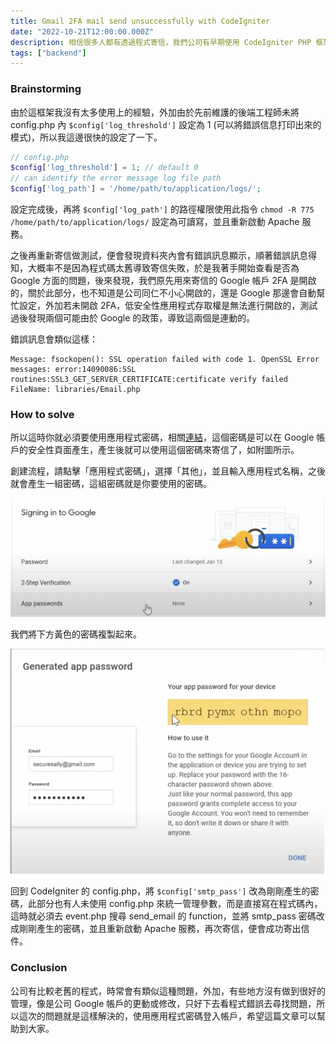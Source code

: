 ```yaml
---
title: Gmail 2FA mail send unsuccessfully with CodeIgniter
date: "2022-10-21T12:00:00.000Z"
description: 相信很多人都有透過程式寄信，我們公司有早期使用 CodeIgniter PHP 框架的寄信系統，某天我同事發現一直都沒有收到信件，但是查看版本控制，又沒人進來修改程式碼，所以我就開始來幫忙排除問題。
tags: ["backend"]
---
```


### Brainstorming

由於這框架我沒有太多使用上的經驗，外加由於先前維護的後端工程師未將 config.php 內 `$config['log_threshold']` 設定為 1 (可以將錯誤信息打印出來的模式)，所以我這邊很快的設定了一下。

```php
// config.php
$config['log_threshold'] = 1; // default 0
// can identify the error message log file path
$config['log_path'] = '/home/path/to/application/logs/';
```

設定完成後，再將 `$config['log_path']` 的路徑權限使用此指令 `chmod -R 775 /home/path/to/application/logs/` 設定為可讀寫，並且重新啟動 Apache 服務。

之後再重新寄信做測試，便會發現資料夾內會有錯誤訊息顯示，順著錯誤訊息得知，大概率不是因為程式碼太舊導致寄信失敗，於是我著手開始查看是否為 Google 方面的問題，後來發現，我們原先用來寄信的 Google 帳戶 2FA 是開啟的，關於此部分，也不知道是公司同仁不小心開啟的，還是 Google 那邊會自動幫忙設定，外加若未開啟 2FA，低安全性應用程式存取權是無法進行開啟的，測試過後發現兩個可能由於 Google 的政策，導致這兩個是連動的。

錯誤訊息會類似這樣：

```
Message: fsockopen(): SSL operation failed with code 1. OpenSSL Error messages: error:14090086:SSL routines:SSL3_GET_SERVER_CERTIFICATE:certificate verify failed
FileName: libraries/Email.php
```

### How to solve

所以這時你就必須要使用應用程式密碼，相關[連結](https://support.google.com/accounts/answer/185833?hl=zh-Hant#zippy=%2C哪些情況可能會用到應用程式密碼)，這個密碼是可以在 Google 帳戶的安全性頁面產生，產生後就可以使用這個密碼來寄信了，如附圖所示。

創建流程，請點擊「應用程式密碼」，選擇「其他」，並且輸入應用程式名稱，之後就會產生一組密碼，這組密碼就是你要使用的密碼。

<img src='../../../src/assets/gmail-2FA-2.png' alt='image'>
<br>

我們將下方黃色的密碼複製起來。

<img src='../../../src/assets/gmail-2FA-1.png' alt='image'>
<br>

回到 CodeIgniter 的 config.php，將 `$config['smtp_pass']` 改為剛剛產生的密碼，此部分也有人未使用 config.php 來統一管理參數，而是直接寫在程式碼內，這時就必須去 event.php 搜尋 send_email 的 function，並將 smtp_pass 密碼改成剛剛產生的密碼，並且重新啟動 Apache 服務，再次寄信，便會成功寄出信件。

### Conclusion

公司有比較老舊的程式，時常會有類似這種問題，外加，有些地方沒有做到很好的管理，像是公司 Google 帳戶的更動或修改，只好下去看程式錯誤去尋找問題，所以這次的問題就是這樣解決的，使用應用程式密碼登入帳戶，希望這篇文章可以幫助到大家。
